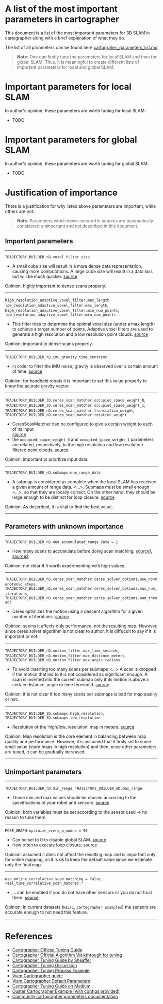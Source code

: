 # A list of the most important parameters in cartographer

This document is a list of the most important parameters for 3D SLAM in cartographer along with a brief explanation of what they do.

The list of all parameters can be found here [cartograher_parameters_list.md](/docs/cartographer_parameters_list.md)

> **Note:** 
> One can firstly tune the parameters for local SLAM and then for global SLAM. Thus, it is meaningful to create different lists of important parameters for local and global SLAM.

# Important parameters for local SLAM

In author's opinion, these parameters are worth tuning for local SLAM:

- TODO

# Important parameters for global SLAM

In author's opinion, these parameters are worth tuning for global SLAM:

- TODO

# Justification of importance

There is a justification for why listed above parameters are important, while others are not. 

> **Note:** 
> Parameters which never occured in sources are automatically considered unimportant and not described in this document.

## Important parameters 

---

`TRAJECTORY_BUILDER_nD.voxel_filter_size`

- A small cube size will result in a more dense data representation, causing more computations. A large cube size will result in a data loss but will be much quicker. [source](https://google-cartographer-ros.readthedocs.io/en/latest/algo_walkthrough.html#input)

Opinion: highly important to dense scans properly.

---

`high_resolution_adaptive_voxel_filter.max_length`, 
`low_resolution_adaptive_voxel_filter.max_length`,
`high_resolution_adaptive_voxel_filter.min_num_points`,
`low_resolution_adaptive_voxel_filter.min_num_points`

- This filter tries to determine the optimal voxel size (under a max length) to achieve a target number of points. Adaptive voxel filters are used to generate a high resolution and a low resolution point clouds. [source](https://google-cartographer-ros.readthedocs.io/en/latest/algo_walkthrough.html#input)

Opinion: important to dense scans properly.

---

`TRAJECTORY_BUILDER_nD.imu_gravity_time_constant`

- In order to filter the IMU noise, gravity is observed over a certain amount of time. [source](https://google-cartographer-ros.readthedocs.io/en/latest/algo_walkthrough.html#input)

Opinion: for handheld robots it is important to set this value properly to know the acurate gravity vector.

---

`TRAJECTORY_BUILDER_3D.ceres_scan_matcher.occupied_space_weight_0`,
`TRAJECTORY_BUILDER_3D.ceres_scan_matcher.occupied_space_weight_1`,
`TRAJECTORY_BUILDER_nD.ceres_scan_matcher.translation_weight`,
`TRAJECTORY_BUILDER_nD.ceres_scan_matcher.rotation_weight`

- CeresScanMatcher can be configured to give a certain weight to each of its input.  
[source](https://google-cartographer-ros.readthedocs.io/en/latest/algo_walkthrough.html#local-slam-1)
- the `occupied_space_weight_0` and `occupied_space_weight_1` parameters are related, respectively, to the high resolution and low resolution filtered point clouds.
[source](https://google-cartographer-ros.readthedocs.io/en/latest/algo_walkthrough.html#local-slam-1)

Opinion: important to prioritize input data.

---

`TRAJECTORY_BUILDER_nD.submaps.num_range_data`

- A submap is considered as complete when the local SLAM has received a given amount of range data. <...>. Submaps must be small enough <...>, so that they are locally correct. On the other hand, they should be large enough to be distinct for loop closure.
[source](https://google-cartographer-ros.readthedocs.io/en/latest/algo_walkthrough.html#local-slam-1)

Opinion: As described, it is vital to find the best value.

---

## Parameters with unknown importance

---

`TRAJECTORY_BUILDER_nD.num_accumulated_range_data = 1`

- How many scans to accumulate before doing scan matching. 
[source1](https://google-cartographer-ros.readthedocs.io/en/latest/algo_walkthrough.html), 
[source2](https://qiita.com/devemin/items/1184d7fc32656b10288e)

Opinion: not clear if it worth experimenting with high values.

---

`TRAJECTORY_BUILDER_nD.ceres_scan_matcher.ceres_solver_options.use_nonmonotonic_steps`,
`TRAJECTORY_BUILDER_nD.ceres_scan_matcher.ceres_solver_options.max_num_iterations`,
`TRAJECTORY_BUILDER_nD.ceres_scan_matcher.ceres_solver_options.num_threads`

- Ceres optimizes the motion using a descent algorithm for a given number of iterations.
[source](https://google-cartographer-ros.readthedocs.io/en/latest/algo_walkthrough.html#local-slam-1)

Opinion: seems it affects only performance, not the resulting map. However, since ceres solver algorithm is not clear to author, it is diffucult to say if it is important or not.

---

`TRAJECTORY_BUILDER_nD.motion_filter.max_time_seconds`,
`TRAJECTORY_BUILDER_nD.motion_filter.max_distance_meters`,
`TRAJECTORY_BUILDER_nD.motion_filter.max_angle_radians`

- To avoid inserting too many scans per submaps <...> A scan is dropped if the motion that led to it is not considered as significant enough. A scan is inserted into the current submap only if its motion is above a certain distance, angle or time threshold.
[source](https://google-cartographer-ros.readthedocs.io/en/latest/algo_walkthrough.html#local-slam-1)

Opinion: if is not clear if too many scans per submaps is bad for map quality or not.

---

`TRAJECTORY_BUILDER_3D.submaps.high_resolution`,
`TRAJECTORY_BUILDER_3D.submaps.low_resolution`

- Resolution of the ‘high/low_resolution’ map in meters. 
[source](https://qiita.com/devemin/items/1184d7fc32656b10288e)

Opinion: Map resolution is the core element in balancing between map quality and performance. However, it is assumed that it firsly set to some small value (store maps in high resolution) and then, once other parameters are tuned, it can be gradually increased.

---

## Unimportant parameters

---

`TRAJECTORY_BUILDER_nD.min_range`,
`TRAJECTORY_BUILDER_nD.max_range`

- Those min and max values should be chosen according to the specifications of your robot and sensors. [source](https://google-cartographer-ros.readthedocs.io/en/latest/algo_walkthrough.html#input)

Opinion: both variables must be set according to the sensor used => no reason to tune them.

---

`POSE_GRAPH.optimize_every_n_nodes = 90` 
- Can be set to 0 to disable global SLAM.  [source](https://google-cartographer-ros.readthedocs.io/en/latest/tuning.html#example-tuning-local-slam)
- How often to execute loop closure. [source](https://qiita.com/devemin/items/1184d7fc32656b10288e)


Opinion: assumed it does not affect the resulting map and is important only for online mapping, so it is ok to keep the default value since we estimate only the final map.

---

`use_online_correlative_scan_matching = false`, 
`real_time_correlative_scan_matcher.*`

- ... can be enabled if you do not have other sensors or you do not trust them. 
[source](https://google-cartographer-ros.readthedocs.io/en/latest/algo_walkthrough.html#local-slam-1)

Opinion: in current datasets (`HILTI`, `Cartographer examples`) the sensors are accurate enough to not need this feature.

---


# References
- [Cartographer Official Tuning Guide](https://google-cartographer-ros.readthedocs.io/en/latest/tuning.html#)
- [Cartographer Official Algorithm Walkthrough for tuning](https://google-cartographer-ros.readthedocs.io/en/latest/algo_walkthrough.html)
- [Cartographer Tuning Guide by Sheaffer](https://sheaffej.github.io/b2/slam/tuning-cartographer.html)
- [Cartographer Tuning Discussion](https://github.com/cartographer-project/cartographer_ros/issues/1252)
- [Cartographer Tuning Process Example](https://web.archive.org/web/20240302164357/https://daily-tech.hatenablog.com/entry/2019/11/25/062304)
- [Viam Cartographer guide](https://docs.viam.com/services/slam/cartographer/)
- [Viam Cartographer Default Parameters](https://github.com/viam-modules/viam-cartographer/blob/main/viam-cartographer/lua_files/mapping_new_map.lua)
- [Cartographer Tuning Guide on Medium](https://medium.com/@kabilankb2003/ros2-humble-cartographer-on-nvidia-jetson-nano-with-rplidar-c0dea4480b78)
- [Ouster Cartographer Example (with configs provided)](https://github.com/Krishtof-Korda/ouster_example_cartographer)
- [Community cartographer parameters documentation](https://qiita.com/devemin/items/1184d7fc32656b10288e)

